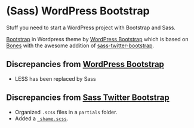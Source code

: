 # (Sass) WordPress Bootstrap

Stuff you need to start a WordPress project with Bootstrap and Sass.

[Bootstrap](http://twitter.github.com/bootstrap) in Wordpress theme by [WordPress Bootstrap](https://github.com/320press/wordpress-bootstrap) which is based on [Bones](https://github.com/eddiemachado/bones) with the awesome addition of [sass-twitter-bootstrap](https://github.com/jlong/sass-twitter-bootstrap).

## Discrepancies from [WordPress Bootstrap](https://github.com/320press/wordpress-bootstrap)

* LESS has been replaced by Sass

## Discrepancies from [Sass Twitter Bootstrap](https://github.com/jlong/sass-twitter-bootstrap)

* Organized `.scss` files in a `partials` folder.
* Added a [`_shame.scss`](http://csswizardry.com/2013/04/shame-css/).